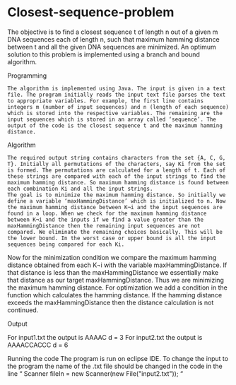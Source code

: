# Closest-sequence-problem

The objective is to find a closest sequence t of length n out of a given m DNA sequences each of length n, such that maximum hamming distance between t and all the given DNA sequences are minimized. An optimum solution to this problem is implemented using a branch and bound algorithm.

Programming 

	The algorithm is implemented using Java. The input is given in a text file. The program initially reads the input text file parses the text to appropriate variables. For example, the first line contains integers m (number of input sequences) and n (length of each sequence) which is stored into the respective variables. The remaining are the input sequences which is stored in an array called ‘sequence’. The output of the code is the closest sequence t and the maximum hamming distance.

Algorithm 

	The required output string contains characters from the set {A, C, G, T}. Initially all permutations of the characters, say Ki from the set is formed. The permutations are calculated for a length of t. Each of these strings are compared with each of the input strings to find the maximum hamming distance. So maximum hamming distance is found between each combination Ki and all the input strings.
	The goal is to minimize the maximum hamming distance. So initially we define a variable ‘maxHammingDistance’ which is initialized to n. Now the maximum hamming distance between K¬i and the input sequences are found in a loop. When we check for the maximum hamming distance between K¬i and the inputs if we find a value greater than the maxHammingDistance then the remaining input sequences are not compared. We eliminate the remaining choices basically. This will be the lower bound. In the worst case or upper bound is all the input sequences being compared for each Ki. 
Now for the minimization condition we compare the maximum hamming distance obtained from each K¬i with the variable maxHammingDistance. If that distance is less than the maxHammingDistance we essentially make that distance as our target maxHammingDistance. Thus we are minimizing the maximum hamming distance.
For optimization we add a condition in the function which calculates the hamming distance. If the hamming distance exceeds the maxHammingDistance then the distance calculation is not continued.

Output

For input1.txt the output is 
AAAAC
d = 3
For input2.txt the output is 
AAAACCACCC
d = 6

Running the code
The program is run on eclipse IDE. To change the input to the program the name of the .txt file should be changed in the code in the line “ Scanner fileIn = new Scanner(new File("input2.txt")); “
